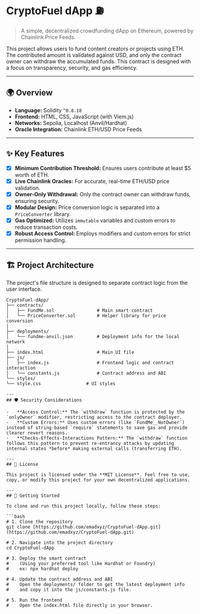 # CryptoFuel dApp ⛽️
> A simple, decentralized crowdfunding dApp on Ethereum, powered by Chainlink Price Feeds.

This project allows users to fund content creators or projects using ETH. The contributed amount is validated against USD, and only the contract owner can withdraw the accumulated funds. This contract is designed with a focus on transparency, security, and gas efficiency.

---
## 🌍 Overview

-   **Language:** Solidity `^0.8.18`
-   **Frontend:** HTML, CSS, JavaScript (with Viem.js)
-   **Networks:** Sepolia, Localhost (Anvil/Hardhat)
-   **Oracle Integration:** Chainlink ETH/USD Price Feeds

---
## ✨ Key Features

- [x] **Minimum Contribution Threshold:** Ensures users contribute at least $5 worth of ETH.
- [x] **Live Chainlink Oracles:** For accurate, real-time ETH/USD price validation.
- [x] **Owner-Only Withdrawal:** Only the contract owner can withdraw funds, ensuring security.
- [x] **Modular Design:** Price conversion logic is separated into a `PriceConverter` library.
- [x] **Gas Optimized:** Utilizes `immutable` variables and custom errors to reduce transaction costs.
- [x] **Robust Access Control:** Employs modifiers and custom errors for strict permission handling.

---
## 🏗️ Project Architecture

The project's file structure is designed to separate contract logic from the user interface.

```
CryptoFuel-dApp/
├── contracts/
│   ├── FundMe.sol                # Main smart contract
│   └── PriceConverter.sol        # Helper library for price conversion
│
├── deployments/
│   └── fundme-anvil.json         # Deployment info for the local network
│
├── index.html                    # Main UI file
├── js/
│   ├── index.js                  # Frontend logic and contract interaction
│   └── constants.js              # Contract address and ABI
└── styles/
└── style.css                 # UI styles

---
## 🛡️ Security Considerations

-   **Access Control:** The `withdraw` function is protected by the `onlyOwner` modifier, restricting access to the contract deployer.
-   **Custom Errors:** Uses custom errors (like `FundMe__NotOwner`) instead of string-based `require` statements to save gas and provide clearer revert reasons.
-   **Checks-Effects-Interactions Pattern:** The `withdraw` function follows this pattern to prevent re-entrancy attacks by updating internal states *before* making external calls (transferring ETH).

---
## 📜 License

This project is licensed under the **MIT License**. Feel free to use, copy, or modify this project for your own decentralized applications.

---
## 🚀 Getting Started

To clone and run this project locally, follow these steps:

```bash
# 1. Clone the repository
git clone [https://github.com/emadxyz/CryptoFuel-dApp.git](https://github.com/emadxyz/CryptoFuel-dApp.git)

# 2. Navigate into the project directory
cd CryptoFuel-dApp

# 3. Deploy the smart contract
#    (Using your preferred tool like Hardhat or Foundry)
#    ex: npx hardhat deploy

# 4. Update the contract address and ABI
#    Open the deployments/ folder to get the latest deployment info
#    and copy it into the js/constants.js file.

# 5. Run the frontend
#    Open the index.html file directly in your browser.
